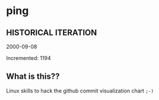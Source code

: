 # ping

## HISTORICAL ITERATION
2000-09-08

Incremented: 1194

## What is this?? 
Linux skills to hack the github commit visualization chart `;-)`
